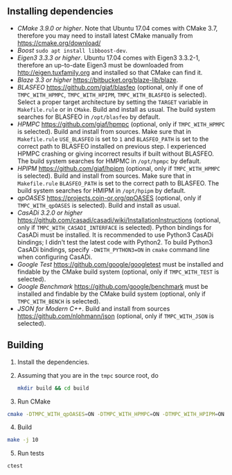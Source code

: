 ## Installing dependencies
- *CMake 3.9.0 or higher*. Note that Ubuntu 17.04 comes with CMake 3.7, therefore you may need to install latest CMake manually from https://cmake.org/download/
- *Boost* `sudo apt install libboost-dev`.
- *Eigen3 3.3.3 or higher*. Ubuntu 17.04 comes with Eigen3 3.3.2-1, therefore an up-to-date Eigen3 must be downloaded from http://eigen.tuxfamily.org and installed so that CMake can find it.
- *Blaze 3.3 or higher* https://bitbucket.org/blaze-lib/blaze.
- *BLASFEO* https://github.com/giaf/blasfeo (optional, only if one of `TMPC_WITH_HPMPC`, `TMPC_WITH_HPIPM`, `TMPC_WITH_BLASFEO` is selected). Select a proper target architecture by setting the `TARGET` variable in `Makefile.rule` or in `CMake`. Build and install as usual. The build system searches for BLASFEO in `/opt/blasfeo` by default.
- *HPMPC* https://github.com/giaf/hpmpc (optional, only if `TMPC_WITH_HPMPC` is selected). Build and install from sources. Make sure that in `Makefile.rule` `USE_BLASFEO` is set to `1` and `BLASFEO_PATH` is set to the correct path to BLASFEO installed on previous step. I experienced HPMPC crashing or giving incorrect results if built without BLASFEO. The build system searches for HMPMC in `/opt/hpmpc` by default.
- *HPIPM* https://github.com/giaf/hpipm (optional, only if `TMPC_WITH_HPMPC` is selected). Build and install from sources. Make sure that in `Makefile.rule` `BLASFEO_PATH` is set to the correct path to BLASFEO. The build system searches for HMIPM in `/opt/hpipm` by default.
- *qpOASES* https://projects.coin-or.org/qpOASES (optional, only if `TMPC_WITH_qpOASES` is selected). Build and install as usual.
- *CasADi 3.2.0 or higher* https://github.com/casadi/casadi/wiki/InstallationInstructions (optional, only if `TMPC_WITH_CASADI_INTERFACE` is selected). Python bindings for CasADi must be installed. It is recommended to use Python3 CasADi bindings; I didn't test the latest code with Python2. To build Python3 CasADi bindings, specify `-DWITH_PYTHON3=ON` in `cmake` command line when configuring CasADi.
- *Google Test* https://github.com/google/googletest must be installed and findable by the CMake build system (optional, only if `TMPC_WITH_TEST` is selected).
- *Google Benchmark* https://github.com/google/benchmark must be installed and findable by the CMake build system (optional, only if `TMPC_WITH_BENCH` is selected).
- *JSON for Modern C++*. Build and install from sources https://github.com/nlohmann/json (optional, only if `TMPC_WITH_JSON` is selected).

## Building
1. Install the dependencies.
2. Assuming that you are in the `tmpc` source root, do  

    ```bash
    mkdir build && cd build
    ```
3. Run CMake  
```bash
cmake -DTMPC_WITH_qpOASES=ON -DTMPC_WITH_HPMPC=ON -DTMPC_WITH_HPIPM=ON -DTMPC_WITH_BLASFEO=ON ..
```
4. Build  
```bash
make -j 10
```
5. Run tests  
```bash
ctest
```